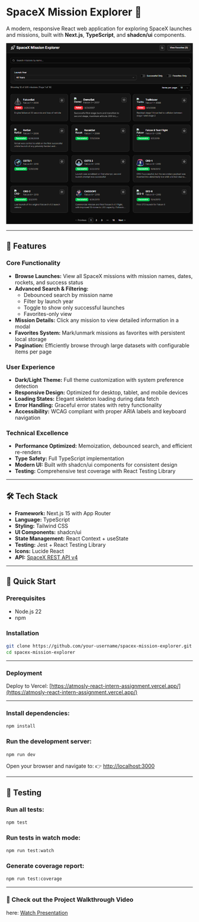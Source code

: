 # SpaceX Mission Explorer 🚀

A modern, responsive React web application for exploring SpaceX launches and missions, built with **Next.js**, **TypeScript**, and **shadcn/ui** components.

![SpaceX Mission Explorer](public/home_screen.png)

---

## 🌟 Features

### Core Functionality
- **Browse Launches:** View all SpaceX missions with mission names, dates, rockets, and success status  
- **Advanced Search & Filtering:**
  - Debounced search by mission name  
  - Filter by launch year  
  - Toggle to show only successful launches  
  - Favorites-only view  
- **Mission Details:** Click any mission to view detailed information in a modal  
- **Favorites System:** Mark/unmark missions as favorites with persistent local storage  
- **Pagination:** Efficiently browse through large datasets with configurable items per page  

### User Experience
- **Dark/Light Theme:** Full theme customization with system preference detection  
- **Responsive Design:** Optimized for desktop, tablet, and mobile devices  
- **Loading States:** Elegant skeleton loading during data fetch  
- **Error Handling:** Graceful error states with retry functionality  
- **Accessibility:** WCAG compliant with proper ARIA labels and keyboard navigation  

### Technical Excellence
- **Performance Optimized:** Memoization, debounced search, and efficient re-renders  
- **Type Safety:** Full TypeScript implementation  
- **Modern UI:** Built with shadcn/ui components for consistent design  
- **Testing:** Comprehensive test coverage with React Testing Library  

---

## 🛠 Tech Stack
- **Framework:** Next.js 15 with App Router  
- **Language:** TypeScript  
- **Styling:** Tailwind CSS  
- **UI Components:** shadcn/ui  
- **State Management:** React Context + useState  
- **Testing:** Jest + React Testing Library  
- **Icons:** Lucide React  
- **API:** [SpaceX REST API v4](https://github.com/r-spacex/SpaceX-API)  

---

## 🚀 Quick Start

### Prerequisites
- Node.js 22  
- npm 

### Installation
```bash
git clone https://github.com/your-username/spacex-mission-explorer.git
cd spacex-mission-explorer
```
---

### Deployment
Deploy to Vercel: [https://atmosly-react-intern-assignment.vercel.app/](https://atmosly-react-intern-assignment.vercel.app/)

---

### Install dependencies:
```bash
npm install
```

### Run the development server:
```bash
npm run dev
```

Open your browser and navigate to:
👉 [http://localhost:3000](http://localhost:3000)

---

## 🧪 Testing

### Run all tests:
```bash
npm test
```

### Run tests in watch mode:
```bash
npm run test:watch
```

### Generate coverage report:
```bash
npm run test:coverage
```

---

### 🎥 Check out the **Project Walkthrough Video** 
here: [Watch Presentation](https://www.loom.com/share/a450016d0a9447f8a56ac0977ad03c8a?sid=e6ee0e3c-98d8-4a6c-841d-5fea31892224)  
